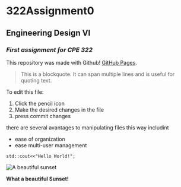 # 322Assignment0
## Engineering Design VI
### *First assignment for CPE 322*

This repository was made with Github! [GitHub Pages](https://pages.github.com/).

> This is a blockquote.
> It can span multiple lines and is useful for quoting text.

To edit this file:
1. Click the pencil icon
2. Make the desired changes in the file
3. press commit changes

there are several avantages to manipulating files this way includint
- ease of organization
- ease multi-user management

`std::cout<<"Hello World!";`

![A beautiful sunset](https://as2.ftcdn.net/v2/jpg/01/04/78/75/1000_F_104787586_63vz1PkylLEfSfZ08dqTnqJqlqdq0eXx.jpg)

__What a beautiful Sunset!__
